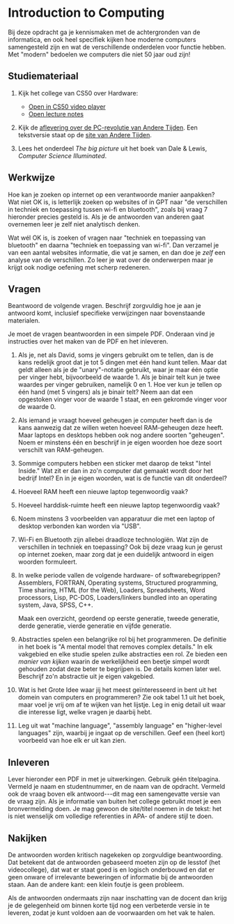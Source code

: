 # Introduction to Computing

Bij deze opdracht ga je kennismaken met de achtergronden van de informatica, en ook heel specifiek kijken hoe moderne computers samengesteld zijn en wat de verschillende onderdelen voor functie hebben. Met "modern" bedoelen we computers die niet 50 jaar oud zijn!

## Studiemateriaal

1.  Kijk het college van CS50 over Hardware:

    - [Open in CS50 video player](https://video.cs50.io/6mbFO0ZLMW8?screen=WRB6P2vMAao)
    - [Open lecture notes](https://cs50.harvard.edu/ap/2021/curriculum/technology/notes/hardware/)

2.  Kijk de [aflevering over de PC-revolutie van Andere Tijden](https://www.youtube.com/watch?v=SIJfmffun4c). Een tekstversie staat op de [site van Andere Tijden](https://anderetijden.nl/aflevering/508/De-PC-revolutie).

3.  Lees het onderdeel *The big picture* uit het boek van Dale & Lewis, *Computer Science Illuminated*.

## Werkwijze

Hoe kan je zoeken op internet op een verantwoorde manier aanpakken? Wat niet OK is, is letterlijk zoeken op websites of in GPT naar "de verschillen in techniek en toepassing tussen wi-fi en bluetooth", zoals bij vraag 7 hieronder precies gesteld is. Als je de antwoorden van anderen gaat overnemen leer je zelf niet analytisch denken.

Wat wél OK is, is zoeken of vragen naar "techniek en toepassing van bluetooth" en daarna "techniek en toepassing van wi-fi". Dan verzamel je van een aantal websites informatie, die vat je samen, en dan doe je *zelf* een analyse van de verschillen. Zo leer je wat over de onderwerpen maar je krijgt ook nodige oefening met scherp redeneren.

## Vragen

Beantwoord de volgende vragen. Beschrijf zorgvuldig hoe je aan je antwoord komt, inclusief specifieke verwijzingen naar bovenstaande materialen.

Je moet de vragen beantwoorden in een simpele PDF. Onderaan vind je instructies over het maken van de PDF en het inleveren.

1.  Als je, net als David, soms je vingers gebruikt om te tellen, dan is de kans redelijk groot dat je tot 5 dingen met één hand kunt tellen. Maar dat geldt alleen als je de "unary"-notatie gebruikt, waar je maar één optie per vinger hebt, bijvoorbeeld de waarde 1. Als je binair telt kun je twee waardes per vinger gebruiken, namelijk 0 en 1. Hoe ver kun je tellen op één hand (met 5 vingers) als je binair telt? Neem aan dat een opgestoken vinger voor de waarde 1 staat, en een gekromde vinger voor de waarde 0.

2.  Als iemand je vraagt hoeveel geheugen je computer heeft dan is de kans aanwezig dat ze willen weten hoeveel RAM-geheugen deze heeft. Maar laptops en desktops hebben ook nog andere soorten "geheugen". Noem er minstens één en beschrijf in je eigen woorden hoe deze soort verschilt van RAM-geheugen.

3.  Sommige computers hebben een sticker met daarop de tekst "Intel Inside." Wat zit er dan in zo'n computer dat gemaakt wordt door het bedrijf Intel? En in je eigen woorden, wat is de functie van dit onderdeel?

4.  Hoeveel RAM heeft een nieuwe laptop tegenwoordig vaak?

5.  Hoeveel harddisk-ruimte heeft een nieuwe laptop tegenwoordig vaak?

6.  Noem minstens 3 voorbeelden van apparatuur die met een laptop of desktop verbonden kan worden via "USB".

7.  Wi-Fi en Bluetooth zijn allebei draadloze technologiën. Wat zijn de verschillen in techniek en toepassing? Ook bij deze vraag kun je gerust op internet zoeken, maar zorg dat je een duidelijk antwoord in eigen woorden formuleert.

1.  In welke periode vallen de volgende hardware- of softwarebegrippen? Assemblers, FORTRAN, Operating systems, Structured programming, Time sharing, HTML (for the Web), Loaders, Spreadsheets, Word processors, Lisp, PC-DOS, Loaders/linkers bundled into an operating system, Java, SPSS, C++.

    Maak een overzicht, geordend op eerste generatie, tweede generatie, derde generatie, vierde generatie en vijfde generatie.

2.  Abstracties spelen een belangrijke rol bij het programmeren. De definitie in het boek is "A mental model that removes complex details." In elk vakgebied en elke studie spelen zulke abstracties een rol. Ze bieden een *manier van kijken* waarin de werkelijkheid een beetje simpel wordt gehouden zodat deze beter te begrijpen is. De details komen later wel. Beschrijf zo'n abstractie uit je eigen vakgebied.

3.  Wat is het Grote Idee waar jij het meest geïnteresseerd in bent uit het domein van computers en programmeren? Zie ook tabel 1.1 uit het boek, maar voel je vrij om af te wijken van het lijstje. Leg in enig detail uit waar die interesse ligt, welke vragen je daarbij hebt.

4.  Leg uit wat "machine language", "assembly language" en "higher-level languages" zijn, waarbij je ingaat op de verschillen. Geef een (heel kort) voorbeeld van hoe elk er uit kan zien.

## Inleveren

Lever hieronder een PDF in met je uitwerkingen. Gebruik géén titelpagina. Vermeld je naam en studentnummer, en de naam van de opdracht. Vermeld ook de vraag boven elk antwoord---dit mag een samengevatte versie van de vraag zijn. Als je informatie van buiten het college gebruikt moet je een bronvermelding doen. Je mag gewoon de site/titel noemen in de tekst: het is niet wenselijk om volledige referenties in APA- of andere stijl te doen.

## Nakijken

De antwoorden worden kritisch nagekeken op zorgvuldige beantwoording. Dat betekent dat de antwoorden gebaseerd moeten zijn op de lesstof (het videocollege), dat wat er staat goed is en logisch onderbouwd en dat er geen onware of irrelevante beweringen of informatie bij de antwoorden staan. Aan de andere kant: een klein foutje is geen probleem.

Als de antwoorden ondermaats zijn naar inschatting van de docent dan krijg je de gelegenheid om binnen korte tijd nog een verbeterde versie in te leveren, zodat je kunt voldoen aan de voorwaarden om het vak te halen.

